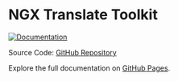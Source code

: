 # NGX Translate Toolkit

[![Documentation](https://img.shields.io/badge/docs-GitHub%20Pages-blue)](https://robmanganelly.github.io/ngx-translate-toolkit/)

Source Code: [GitHub Repository](https://github.com/robmanganelly/ngx-translate-toolkit)

Explore the full documentation on [GitHub Pages](https://robmanganelly.github.io/ngx-translate-toolkit/).
